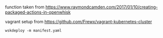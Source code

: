 function taken from https://www.raymondcamden.com/2017/01/10/creating-packaged-actions-in-openwhisk

vagrant setup from https://github.com/Frewx/vagrant-kubernetes-cluster

    wskdeploy -m manifest.yaml
